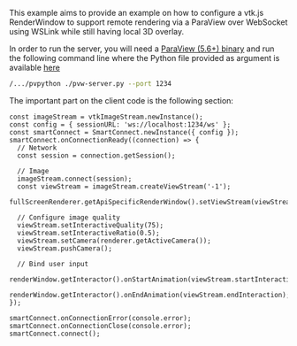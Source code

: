 This example aims to provide an example on how to configure a vtk.js RenderWindow to support remote rendering via a ParaView over WebSocket using WSLink while still having local 3D overlay.

In order to run the server, you will need a [ParaView (5.6+) binary](https://www.paraview.org/download/) and run the following command line where the Python file provided as argument is available [here](https://github.com/Kitware/vtk-js/blob/master/Sources/IO/Core/ImageStream/example/pvw-server.py)

```sh
/.../pvpython ./pvw-server.py --port 1234
```

The important part on the client code is the following section:

```
const imageStream = vtkImageStream.newInstance();
const config = { sessionURL: 'ws://localhost:1234/ws' };
const smartConnect = SmartConnect.newInstance({ config });
smartConnect.onConnectionReady((connection) => {
  // Network
  const session = connection.getSession();

  // Image
  imageStream.connect(session);
  const viewStream = imageStream.createViewStream('-1');
  fullScreenRenderer.getApiSpecificRenderWindow().setViewStream(viewStream);

  // Configure image quality
  viewStream.setInteractiveQuality(75);
  viewStream.setInteractiveRatio(0.5);
  viewStream.setCamera(renderer.getActiveCamera());
  viewStream.pushCamera();

  // Bind user input
  renderWindow.getInteractor().onStartAnimation(viewStream.startInteraction);
  renderWindow.getInteractor().onEndAnimation(viewStream.endInteraction);
});

smartConnect.onConnectionError(console.error);
smartConnect.onConnectionClose(console.error);
smartConnect.connect();
```
